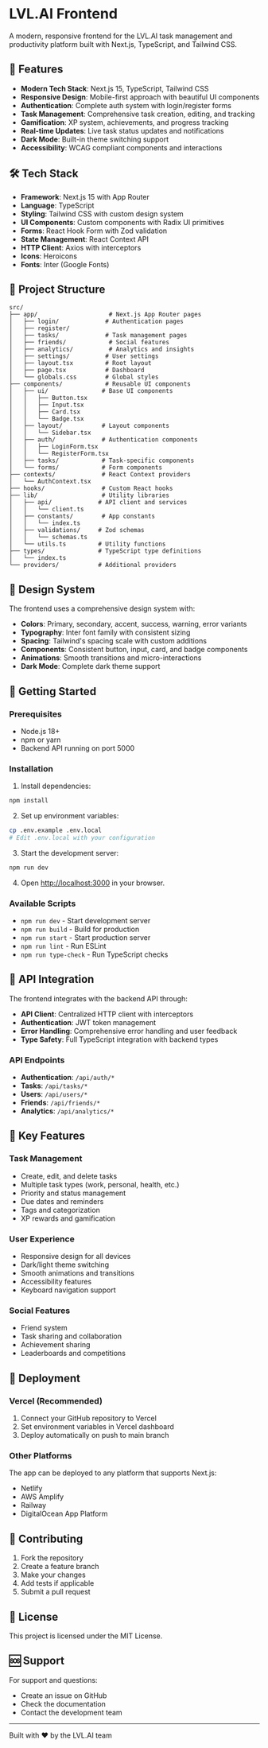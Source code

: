 # LVL.AI Frontend

A modern, responsive frontend for the LVL.AI task management and productivity platform built with Next.js, TypeScript, and Tailwind CSS.

## 🚀 Features

- **Modern Tech Stack**: Next.js 15, TypeScript, Tailwind CSS
- **Responsive Design**: Mobile-first approach with beautiful UI components
- **Authentication**: Complete auth system with login/register forms
- **Task Management**: Comprehensive task creation, editing, and tracking
- **Gamification**: XP system, achievements, and progress tracking
- **Real-time Updates**: Live task status updates and notifications
- **Dark Mode**: Built-in theme switching support
- **Accessibility**: WCAG compliant components and interactions

## 🛠️ Tech Stack

- **Framework**: Next.js 15 with App Router
- **Language**: TypeScript
- **Styling**: Tailwind CSS with custom design system
- **UI Components**: Custom components with Radix UI primitives
- **Forms**: React Hook Form with Zod validation
- **State Management**: React Context API
- **HTTP Client**: Axios with interceptors
- **Icons**: Heroicons
- **Fonts**: Inter (Google Fonts)

## 📁 Project Structure

```
src/
├── app/                    # Next.js App Router pages
│   ├── login/             # Authentication pages
│   ├── register/
│   ├── tasks/             # Task management pages
│   ├── friends/            # Social features
│   ├── analytics/          # Analytics and insights
│   ├── settings/          # User settings
│   ├── layout.tsx         # Root layout
│   ├── page.tsx           # Dashboard
│   └── globals.css        # Global styles
├── components/            # Reusable UI components
│   ├── ui/               # Base UI components
│   │   ├── Button.tsx
│   │   ├── Input.tsx
│   │   ├── Card.tsx
│   │   └── Badge.tsx
│   ├── layout/           # Layout components
│   │   └── Sidebar.tsx
│   ├── auth/             # Authentication components
│   │   ├── LoginForm.tsx
│   │   └── RegisterForm.tsx
│   ├── tasks/            # Task-specific components
│   └── forms/            # Form components
├── contexts/             # React Context providers
│   └── AuthContext.tsx
├── hooks/                # Custom React hooks
├── lib/                  # Utility libraries
│   ├── api/             # API client and services
│   │   └── client.ts
│   ├── constants/        # App constants
│   │   └── index.ts
│   ├── validations/     # Zod schemas
│   │   └── schemas.ts
│   └── utils.ts         # Utility functions
├── types/               # TypeScript type definitions
│   └── index.ts
└── providers/           # Additional providers
```

## 🎨 Design System

The frontend uses a comprehensive design system with:

- **Colors**: Primary, secondary, accent, success, warning, error variants
- **Typography**: Inter font family with consistent sizing
- **Spacing**: Tailwind's spacing scale with custom additions
- **Components**: Consistent button, input, card, and badge components
- **Animations**: Smooth transitions and micro-interactions
- **Dark Mode**: Complete dark theme support

## 🔧 Getting Started

### Prerequisites

- Node.js 18+ 
- npm or yarn
- Backend API running on port 5000

### Installation

1. Install dependencies:
```bash
npm install
```

2. Set up environment variables:
```bash
cp .env.example .env.local
# Edit .env.local with your configuration
```

3. Start the development server:
```bash
npm run dev
```

4. Open [http://localhost:3000](http://localhost:3000) in your browser.

### Available Scripts

- `npm run dev` - Start development server
- `npm run build` - Build for production
- `npm run start` - Start production server
- `npm run lint` - Run ESLint
- `npm run type-check` - Run TypeScript checks

## 🔌 API Integration

The frontend integrates with the backend API through:

- **API Client**: Centralized HTTP client with interceptors
- **Authentication**: JWT token management
- **Error Handling**: Comprehensive error handling and user feedback
- **Type Safety**: Full TypeScript integration with backend types

### API Endpoints

- **Authentication**: `/api/auth/*`
- **Tasks**: `/api/tasks/*`
- **Users**: `/api/users/*`
- **Friends**: `/api/friends/*`
- **Analytics**: `/api/analytics/*`

## 🎯 Key Features

### Task Management
- Create, edit, and delete tasks
- Multiple task types (work, personal, health, etc.)
- Priority and status management
- Due dates and reminders
- Tags and categorization
- XP rewards and gamification

### User Experience
- Responsive design for all devices
- Dark/light theme switching
- Smooth animations and transitions
- Accessibility features
- Keyboard navigation support

### Social Features
- Friend system
- Task sharing and collaboration
- Achievement sharing
- Leaderboards and competitions

## 🚀 Deployment

### Vercel (Recommended)

1. Connect your GitHub repository to Vercel
2. Set environment variables in Vercel dashboard
3. Deploy automatically on push to main branch

### Other Platforms

The app can be deployed to any platform that supports Next.js:
- Netlify
- AWS Amplify
- Railway
- DigitalOcean App Platform

## 🤝 Contributing

1. Fork the repository
2. Create a feature branch
3. Make your changes
4. Add tests if applicable
5. Submit a pull request

## 📝 License

This project is licensed under the MIT License.

## 🆘 Support

For support and questions:
- Create an issue on GitHub
- Check the documentation
- Contact the development team

---

Built with ❤️ by the LVL.AI team